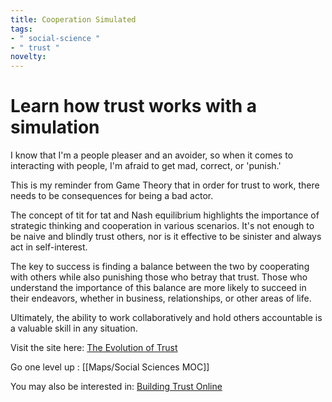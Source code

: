 ```yaml
---
title: Cooperation Simulated
tags:
- " social-science "
- " trust "
novelty:
---
```


# Learn how trust works with a simulation

I know that I'm a people pleaser and an avoider, so when it comes to interacting with people, I'm afraid to get mad, correct, or 'punish.'

This is my reminder from Game Theory that in order for trust to work, there needs to be consequences for being a bad actor.

The concept of tit for tat and Nash equilibrium highlights the importance of strategic thinking and cooperation in various scenarios. It's not enough to be naive and blindly trust others, nor is it effective to be sinister and always act in self-interest. 

The key to success is finding a balance between the two by cooperating with others while also punishing those who betray that trust. Those who understand the importance of this balance are more likely to succeed in their endeavors, whether in business, relationships, or other areas of life. 

Ultimately, the ability to work collaboratively and hold others accountable is a valuable skill in any situation.

Visit the site here: [The Evolution of Trust](https://ncase.me/trust/)

Go one level up : [[Maps/Social Sciences MOC]]

You may also be interested in: [Building Trust Online](Notes/Building%20Trust%20Online.md)